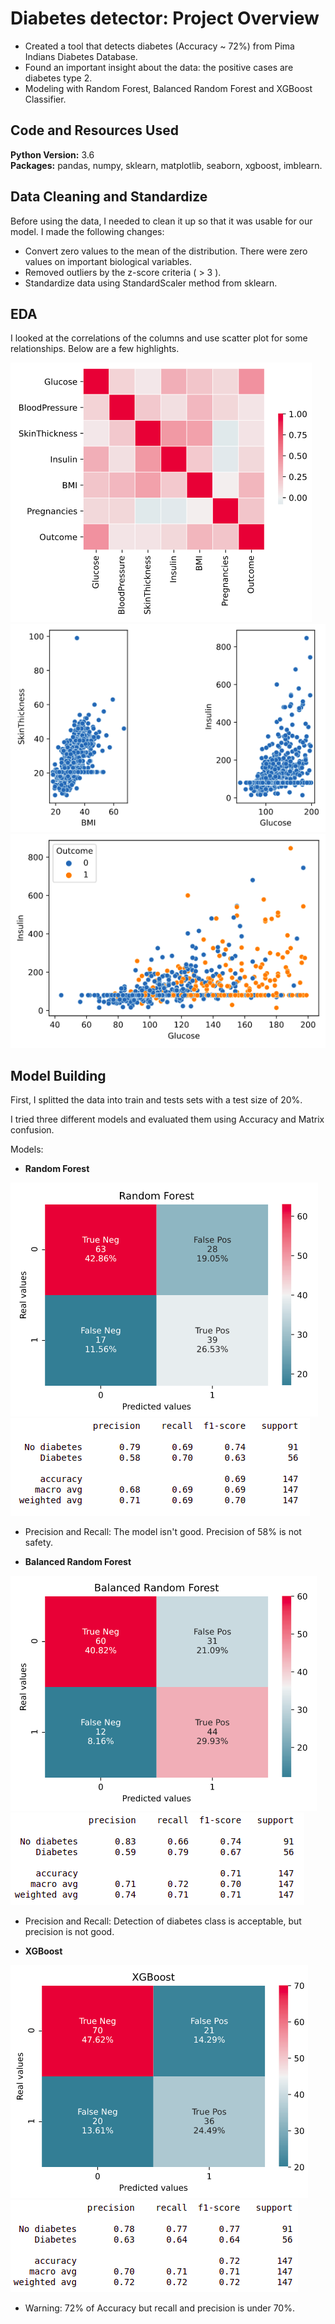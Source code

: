 # Diabetes detector: Project Overview 
* Created a tool that detects diabetes (Accuracy ~ 72%) from Pima Indians Diabetes Database.
* Found an important insight about the data: the positive cases are diabetes type 2. 
* Modeling with Random Forest, Balanced Random Forest and XGBoost Classifier. 

## Code and Resources Used 
**Python Version:** 3.6  
**Packages:** pandas, numpy, sklearn, matplotlib, seaborn, xgboost, imblearn.

## Data Cleaning and Standardize
Before using the data, I needed to clean it up so that it was usable for our model. I made the following changes:

*	Convert zero values to the mean of the distribution. There were zero values on important biological variables.
* Removed outliers by the z-score criteria ( > 3 ).
* Standardize data using StandardScaler method from sklearn.

## EDA
I looked at the correlations of the columns and use scatter plot for some relationships. Below are a few highlights. 

![alt text](https://github.com/chrisferreyra13/PredictDiabetes/blob/master/correlation.png "Correlations")
![alt text](https://github.com/chrisferreyra13/PredictDiabetes/blob/master/relationships.png "Relationships")
![alt text](https://github.com/chrisferreyra13/PredictDiabetes/blob/master/insulin_glucose.png "Insulin vs Glucose")

## Model Building 

First, I splitted the data into train and tests sets with a test size of 20%.   

I tried three different models and evaluated them using Accuracy and Matrix confusion.  

Models:
*	**Random Forest**

![alt text](https://github.com/chrisferreyra13/PredictDiabetes/blob/master/cm_rf.png "Random forest confusion matrix")
![alt text](https://github.com/chrisferreyra13/PredictDiabetes/blob/master/rf_report.png "Random forest report")
* Precision and Recall: The model isn't good. Precision of 58% is not safety.

*	**Balanced Random Forest**

![alt text](https://github.com/chrisferreyra13/PredictDiabetes/blob/master/cm_brf.png "Balanced random forest confusion matrix")
![alt text](https://github.com/chrisferreyra13/PredictDiabetes/blob/master/brf_report.png "Balanced random forest report")
* Precision and Recall: Detection of diabetes class is acceptable, but precision is not good.

*	**XGBoost**

![alt text](https://github.com/chrisferreyra13/PredictDiabetes/blob/master/cm_xgb.png "XGBoost confusion matrix")
![alt text](https://github.com/chrisferreyra13/PredictDiabetes/blob/master/xgb_report.png "XGBoost report")
* Warning: 72% of Accuracy but recall and precision is under 70%. 

